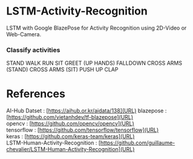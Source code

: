 # LSTM-Activity-Recognition
LSTM with Google BlazePose for Activity Recognition
using 2D-Video or Web-Camera.

### Classify activities
STAND
WALK
RUN
SIT
GREET (UP HANDS)
FALLDOWN
CROSS ARMS (STAND)
CROSS ARMS (SIT)
PUSH UP
CLAP

# References
AI-Hub Datset : [https://aihub.or.kr/aidata/138](URL)
blazepose : [https://github.com/vietanhdev/tf-blazepose](URL)  
opencv : [https://github.com/opencv/opencv](URL)  
tensorflow : [https://github.com/tensorflow/tensorflow](URL)  
keras : [https://github.com/keras-team/keras](URL)  
LSTM-Human-Activity-Recognition : [https://github.com/guillaume-chevalier/LSTM-Human-Activity-Recognition](URL)
